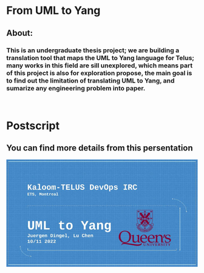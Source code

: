 # From UML to Yang

## About:

### This is an undergraduate thesis project; we are building a translation tool that maps the UML to Yang language for Telus; many works in this field are sill unexplored, which means part of this project is also for exploration propose, the main goal is to find out the limitation of translating UML to Yang, and sumarize any engineering problem into paper.

<br />

# Postscript

## You can find more details from this persentation

[![Alt](./UML_to_Yang.jpg)](https://docs.google.com/presentation/d/1sjiGaoSkVphMf29UvkHBeEkOpHwL8D74oU4_fSQuTyc/edit?usp=sharing)
